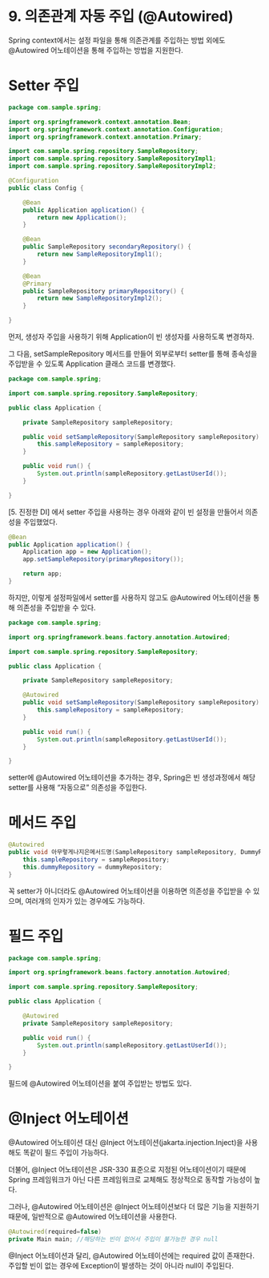 # 9. 의존관계 자동 주입 (@Autowired)

Spring context에서는 설정 파일을 통해 의존관계를 주입하는 방법 외에도 @Autowired 어노테이션을 통해 주입하는 방법을 지원한다.

# Setter 주입

```java
package com.sample.spring;

import org.springframework.context.annotation.Bean;
import org.springframework.context.annotation.Configuration;
import org.springframework.context.annotation.Primary;

import com.sample.spring.repository.SampleRepository;
import com.sample.spring.repository.SampleRepositoryImpl1;
import com.sample.spring.repository.SampleRepositoryImpl2;

@Configuration
public class Config {

    @Bean
    public Application application() {
        return new Application();
    }

    @Bean
    public SampleRepository secondaryRepository() {
        return new SampleRepositoryImpl1();
    }

    @Bean
    @Primary
    public SampleRepository primaryRepository() {
        return new SampleRepositoryImpl2();
    }

}
```

먼저, 생성자 주입을 사용하기 위해 Application이 빈 생성자를 사용하도록 변경하자.

그 다음, setSampleRepository 메서드를 만들어 외부로부터 setter를 통해 종속성을 주입받을 수 있도록 Application 클래스 코드를 변경했다.

```java
package com.sample.spring;

import com.sample.spring.repository.SampleRepository;

public class Application {

    private SampleRepository sampleRepository;

    public void setSampleRepository(SampleRepository sampleRepository) {
        this.sampleRepository = sampleRepository;
    }

    public void run() {
        System.out.println(sampleRepository.getLastUserId());
    }

}
```

[5. 진정한 DI] 에서 setter 주입을 사용하는 경우 아래와 같이 빈 설정을 만들어서 의존성을 주입했었다.

```java
@Bean
public Application application() {
    Application app = new Application();
    app.setSampleRepository(primaryRepository());

    return app;
}
```

하지만, 이렇게 설정파일에서 setter를 사용하지 않고도 @Autowired 어노테이션을 통해 의존성을 주입받을 수 있다.

```java
package com.sample.spring;

import org.springframework.beans.factory.annotation.Autowired;

import com.sample.spring.repository.SampleRepository;

public class Application {

    private SampleRepository sampleRepository;

    @Autowired
    public void setSampleRepository(SampleRepository sampleRepository) {
        this.sampleRepository = sampleRepository;
    }

    public void run() {
        System.out.println(sampleRepository.getLastUserId());
    }

}
```

setter에 @Autowired 어노테이션을 추가하는 경우, Spring은 빈 생성과정에서 해당 setter를 사용해 “자동으로” 의존성을 주입한다.

# 메서드 주입

```java
@Autowired
public void 아무렇게나지은메서드명(SampleRepository sampleRepository, DummyRepository dummyRepository) {
    this.sampleRepository = sampleRepository;
    this.dummyRepository = dummyRepository;
}
```

꼭 setter가 아니더라도 @Autowired 어노테이션을 이용하면 의존성을 주입받을 수 있으며, 여러개의 인자가 있는 경우에도 가능하다.

# 필드 주입

```java
package com.sample.spring;

import org.springframework.beans.factory.annotation.Autowired;

import com.sample.spring.repository.SampleRepository;

public class Application {

    @Autowired
    private SampleRepository sampleRepository;

    public void run() {
        System.out.println(sampleRepository.getLastUserId());
    }

}
```

필드에 @Autowired 어노테이션을 붙여 주입받는 방법도 있다.

# @Inject 어노테이션

@Autowired 어노테이션 대신 @Inject 어노테이션(jakarta.injection.Inject)을 사용해도 똑같이 필드 주입이 가능하다.

더불어, @Inject 어노테이션은 JSR-330 표준으로 지정된 어노테이션이기 때문에 Spring 프레임워크가 아닌 다른 프레임워크로 교체해도 정상적으로 동작할 가능성이 높다.

그러나, @Autowired 어노테이션은 @Inject 어노테이션보다 더 많은 기능을 지원하기 때문에, 일반적으로 @Autowired 어노테이션을 사용한다.

```java
@Autowired(required=false)
private Main main; //해당하는 빈이 없어서 주입이 불가능한 경우 null
```

@Inject 어노테이션과 달리, @Autowired 어노테이션에는 required 값이 존재한다. 주입할 빈이 없는 경우에 Exception이 발생하는 것이 아니라 null이 주입된다.